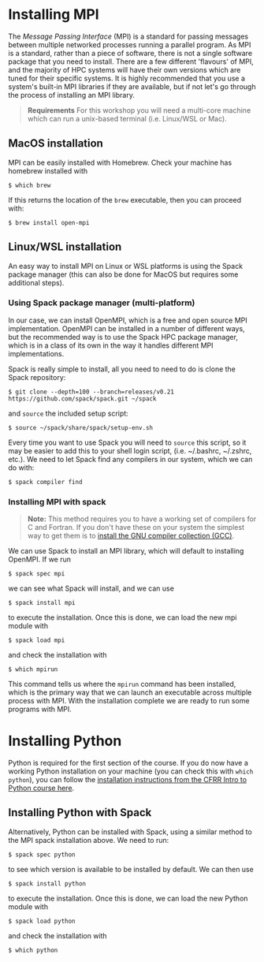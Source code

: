 # Installing MPI

The *Message Passing Interface* (MPI) is a standard for passing messages between multiple networked processes running a parallel program. As MPI is a standard, rather than a piece of software, there is not a single software package that you need to install. There are a few different 'flavours' of MPI, and the majority of HPC systems will have their own versions which are tuned for their specific systems. It is highly recommended that you use a system's built-in MPI libraries if they are available, but if not let's go through the process of installing an MPI library.

> **Requirements**
> For this workshop you will need a multi-core machine which can run a unix-based terminal (i.e. Linux/WSL or Mac).

## MacOS installation
MPI can be easily installed with Homebrew. Check your machine has homebrew installed with
```
$ which brew
```
If this returns the location of the `brew` executable, then you can proceed with:
```
$ brew install open-mpi
```

## Linux/WSL installation
An easy way to install MPI on Linux or WSL platforms is using the Spack package manager (this can also be done for MacOS but requires some additional steps).

### Using Spack package manager (multi-platform)
In our case, we can install OpenMPI, which is a free and open source MPI implementation. OpenMPI can be installed in a number of different ways, but the recommended way is to use the Spack HPC package manager, which is in a class of its own in the way it handles different MPI implementations.

Spack is really simple to install, all you need to need to do is clone the Spack repository:
```
$ git clone --depth=100 --branch=releases/v0.21 https://github.com/spack/spack.git ~/spack
```
and `source` the included setup script:
```shell
$ source ~/spack/share/spack/setup-env.sh
```
Every time you want to use Spack you will need to `source` this script, so it may be easier to add this to your shell login script, (i.e. ~/.bashrc, ~/.zshrc, etc.).
We need to let Spack find any compilers in our system, which we can do with:
```
$ spack compiler find
```

### Installing MPI with spack
> **Note:**
> This method requires you to have a working set of compilers for C and Fortran. If you don't have these on your system the simplest way to get them is to [install the GNU compiler collection (GCC)](https://gcc.gnu.org/install).

We can use Spack to install an MPI library, which will default to installing OpenMPI. If we run
```
$ spack spec mpi
```
we can see what Spack will install, and we can use
```
$ spack install mpi
```
to execute the installation. Once this is done, we can load the new mpi module with
```
$ spack load mpi
```
and check the installation with
```
$ which mpirun
```
This command tells us where the `mpirun` command has been installed, which is the primary way that we can launch an executable across multiple process with MPI. With the installation complete we are ready to run some programs with MPI.

# Installing Python

Python is required for the first section of the course. If you do now have a working Python installation on your machine (you can check this with ```which python```), you can follow the [installation instructions from the CFRR Intro to Python course here](https://uniexeterrse.github.io/intro-to-python/setup.html).

## Installing Python with Spack

Alternatively, Python can be installed with Spack, using a similar method to the MPI spack installation above. We need to run:
```
$ spack spec python
```
to see which version is available to be installed by default. We can then use
```
$ spack install python
```
to execute the installation. Once this is done, we can load the new Python module with
```
$ spack load python
```
and check the installation with
```
$ which python
```